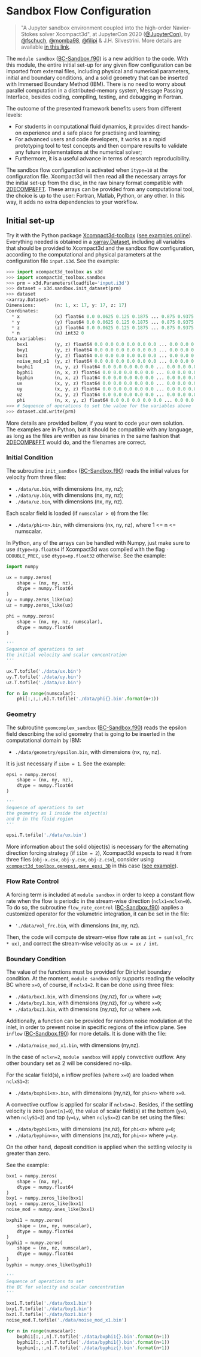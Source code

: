# Sandbox Flow Configuration

> "A Jupyter sandbox environment coupled into the high-order Navier-Stokes solver Xcompact3d", at JupyterCon 2020 ([@JupyterCon](https://twitter.com/JupyterCon)), by [@fschuch](https://github.com/fschuch), [@momba98](https://github.com/momba98), [@filipi](https://github.com/filipi) & J.H. Silvestrini. More details are available [in this link](https://www.fschuch.com/en/publication/2020-jupytercon/).

The `module sandbox` ([BC-Sandbox.f90](../../src/BC-Sandbox.f90)) is a new addition to the code.
With this module, the entire initial set-up for any given flow configuration can be imported from external files, including physical and numerical parameters, initial and boundary conditions, and a solid geometry that can be inserted with Immersed Boundary Method (IBM). There is no need to worry about parallel computation in a distributed-memory system, Message Passing Interface, besides coding, compiling, testing, and debugging in Fortran.

The outcome of the presented framework benefits users from different levels:

- For students in computational fluid dynamics, it provides direct hands-on experience and a safe place for practising and learning;
- For advanced users and code developers, it works as a rapid prototyping tool to test concepts and then compare results to validate any future implementations at the numerical solver;
- Furthermore, it is a useful advance in terms of research reproducibility.

The sandbox flow configuration is activated when `itype=10` at the configuration file. Xcompact3d will then read all the necessary arrays for the initial set-up from the disc, in the raw binary format compatible with [2DECOMP&FFT](http://www.2decomp.org/).
These arrays can be provided from any computational tool, the choice is up to the user: Fortran, Matlab, Python, or any other. In this way, it adds no extra dependencies to your workflow.

## Initial set-up

Try it with the Python package [Xcompact3d-toolbox](https://github.com/fschuch/xcompact3d_toolbox) ([see examples online](https://xcompact3d-toolbox.readthedocs.io/en/latest/tutorial.html#sandbox-examples)). 
Everything needed is obtained in a [xarray.Dataset](http://xarray.pydata.org/en/stable/generated/xarray.Dataset.html), including all variables that should be provided to Xcompact3d and the sandbox flow configuration, according to the computational and physical parameters at the configuration file `input.i3d`. See the example:

```python
>>> import xcompact3d_toolbox as x3d
>>> import xcompact3d_toolbox.sandbox
>>> prm = x3d.Parameters(loadfile='input.i3d')
>>> dataset = x3d.sandbox.init_dataset(prm)
>>> dataset
<xarray.Dataset>
Dimensions:       (n: 1, x: 17, y: 17, z: 17)
Coordinates:
  * x             (x) float64 0.0 0.0625 0.125 0.1875 ... 0.875 0.9375 1.0
  * y             (y) float64 0.0 0.0625 0.125 0.1875 ... 0.875 0.9375 1.0
  * z             (z) float64 0.0 0.0625 0.125 0.1875 ... 0.875 0.9375 1.0
  * n             (n) int32 0
Data variables:
    bxx1          (y, z) float64 0.0 0.0 0.0 0.0 0.0 0.0 ... 0.0 0.0 0.0 0.0 0.0
    bxy1          (y, z) float64 0.0 0.0 0.0 0.0 0.0 0.0 ... 0.0 0.0 0.0 0.0 0.0
    bxz1          (y, z) float64 0.0 0.0 0.0 0.0 0.0 0.0 ... 0.0 0.0 0.0 0.0 0.0
    noise_mod_x1  (y, z) float64 0.0 0.0 0.0 0.0 0.0 0.0 ... 0.0 0.0 0.0 0.0 0.0
    bxphi1        (n, y, z) float64 0.0 0.0 0.0 0.0 0.0 ... 0.0 0.0 0.0 0.0 0.0
    byphi1        (n, x, z) float64 0.0 0.0 0.0 0.0 0.0 ... 0.0 0.0 0.0 0.0 0.0
    byphin        (n, x, z) float64 0.0 0.0 0.0 0.0 0.0 ... 0.0 0.0 0.0 0.0 0.0
    ux            (x, y, z) float64 0.0 0.0 0.0 0.0 0.0 ... 0.0 0.0 0.0 0.0 0.0
    uy            (x, y, z) float64 0.0 0.0 0.0 0.0 0.0 ... 0.0 0.0 0.0 0.0 0.0
    uz            (x, y, z) float64 0.0 0.0 0.0 0.0 0.0 ... 0.0 0.0 0.0 0.0 0.0
    phi           (n, x, y, z) float64 0.0 0.0 0.0 0.0 0.0 ... 0.0 0.0 0.0 0.0
>>> # Sequence of operations to set the value for the variables above
>>> dataset.x3d.write(prm)
```

More details are provided bellow, if you want to code your own solution. The examples are in Python, but it should be compatible with any language, as long as the files are written as raw binaries in the same fashion that [2DECOMP&FFT](http://www.2decomp.org/) would do, and the filenames are correct.

### Initial Condition

The subroutine `init_sandbox` ([BC-Sandbox.f90](../../src/BC-Sandbox.f90)) reads the initial values for velocity from three files:

* `./data/ux.bin`, with dimensions (nx, ny, nz);
* `./data/uy.bin`, with dimensions (nx, ny, nz);
* `./data/uz.bin`, with dimensions (nx, ny, nz).

Each scalar field is loaded (if `numscalar > 0`) from the file:

* `./data/phi<n>.bin`, with dimensions (nx, ny, nz), where 1 <= n <= numscalar.

In Python, any of the arrays can be handled with Numpy, just make sure to use `dtype=np.float64` if Xcompact3d was compiled with the flag `-DDOUBLE_PREC`, use `dtype=np.float32` otherwise. See the example:

```python
import numpy

ux = numpy.zeros(
    shape = (nx, ny, nz),
    dtype = numpy.float64    
)
uy = numpy.zeros_like(ux)
uz = numpy.zeros_like(ux)

phi = numpy.zeros(
    shape = (nx, ny, nz, numscalar),
    dtype = numpy.float64    
)

'''
Sequence of operations to set
the initial velocity and scalar concentration
'''

ux.T.tofile('./data/ux.bin')
uy.T.tofile('./data/uy.bin')
uz.T.tofile('./data/uz.bin')

for n in range(numscalar):
    phi[:,:,:,n].T.tofile('./data/phi{}.bin'.format(n+1))
```

### Geometry

The subroutine `geomcomplex_sandbox` ([BC-Sandbox.f90](../../src/BC-Sandbox.f90)) reads the epsilon field describing the solid geometry that is going to be inserted in the computational domain by IBM:

* `./data/geometry/epsilon.bin`, with dimensions (nx, ny, nz).

It is just necessary if `iibm = 1`. See the example:

```python
epsi = numpy.zeros(
    shape = (nx, ny, nz),
    dtype = numpy.float64    
)

'''
Sequence of operations to set
the geometry as 1 inside the object(s)
and 0 in the fluid region
'''

epsi.T.tofile('./data/ux.bin')
```

More information about the solid object(s) is necessary for the alternating direction forcing strategy (if `iibm = 2`), Xcompact3d expects to read it from three files (`obj-x.csv`, `obj-y.csv`, `obj-z.csv`), consider using [`xcompact3d_toolbox.genepsi.gene_epsi_3D`](xcompact3d_toolbox.genepsi.gene_epsi_3D) in this case ([see example](https://xcompact3d-toolbox.readthedocs.io/en/latest/examples/Cylinder.html)).

### Flow Rate Control

A forcing term is included at `module sandbox` in order to keep a constant flow rate when the flow is periodic in the stream-wise direction (`nclx1=nclxn=0`). To do so, the subroutine `flow_rate_control` ([BC-Sandbox.f90](../../src/BC-Sandbox.f90)) applies a customized operator for the volumetric integration, it can be set in the file:

* `'./data/vol_frc.bin`, with dimensions (nx, ny, nz).

Then, the code will compute de stream-wise flow rate as `int = sum(vol_frc * ux)`, and correct the stream-wise velocity as `ux = ux / int`.

### Boundary Condition

The value of the functions must be provided for Dirichlet boundary condition.
At the moment, `module sandbox` only supports reading the velocity BC where `x=0`, of course, if `nclx1=2`. It can be done using three files:

* `./data/bxx1.bin`, with dimensions (ny,nz), for `ux` where `x=0`;
* `./data/bxy1.bin`, with dimensions (ny,nz), for `uy` where `x=0`;
* `./data/bxz1.bin`, with dimensions (ny,nz), for `uz` where `x=0`.

Additionally, a function can be provided for random noise modulation at the inlet, in order to prevent noise in specific regions of the inflow plane. See `inflow` ([BC-Sandbox.f90](../../src/BC-Sandbox.f90)) for more details. It is done with the file:

* `./data/noise_mod_x1.bin`, with dimensions (ny,nz).

In the case of `nclxn=2`, `module sandbox` will apply convective outflow. Any other boundary set as 2 will be considered no-slip.

For the scalar field(s), `n` inflow profiles (where `x=0`) are loaded when `nclxS1=2`:

* `./data/bxphi1<n>.bin`, with dimensions (ny,nz), for `phi<n>` where `x=0`.

A convective outflow is applied for scalar if `nclxSn=2`. Besides, if the settling velocity is zero (`uset[n]=0`), the value of scalar field(s) at the bottom (`y=0`, when `nclyS1=2`) and top (`y=Ly`, when `nclySx=2`) can be set using the files:

* `./data/byphi1<n>`, with dimensions (nx,nz), for `phi<n>` where `y=0`;
* `./data/byphin<n>`, with dimensions (nx,nz), for `phi<n>` where `y=Ly`.

On the other hand, deposit condition is applied when the settling velocity is greater than zero.

See the example:

```python
bxx1 = numpy.zeros(
    shape = (nx, ny),
    dtype = numpy.float64    
)
bxy1 = numpy.zeros_like(bxx1)
bxy1 = numpy.zeros_like(bxx1)
noise_mod = numpy.ones_like(bxx1)

bxphi1 = numpy.zeros(
    shape = (nx, ny, numscalar),
    dtype = numpy.float64    
)
byphi1 = numpy.zeros(
    shape = (nx, nz, numscalar),
    dtype = numpy.float64    
)
byphin = numpy.ones_like(byphi1)

'''
Sequence of operations to set
the BC for velocity and scalar concentration
'''

bxx1.T.tofile('./data/bxx1.bin')
bxy1.T.tofile('./data/bxy1.bin')
bxz1.T.tofile('./data/bxz1.bin')
noise_mod.T.tofile('./data/noise_mod_x1.bin')

for n in range(numscalar):
    bxphi1[:,:,n].T.tofile('./data/bxphi1{}.bin'.format(n+1))
    byphi1[:,:,n].T.tofile('./data/byphi1{}.bin'.format(n+1))
    byphin[:,:,n].T.tofile('./data/byphiz{}.bin'.format(n+1))
```
